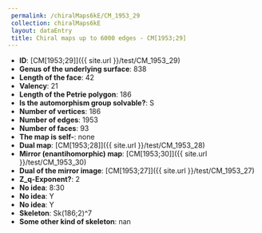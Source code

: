 ```yaml
--- 
 permalink: /chiralMaps6kE/CM_1953_29 
 collection: chiralMaps6kE
 layout: dataEntry
 title: Chiral maps up to 6000 edges - CM[1953;29]
---
```


- **ID**: [CM[1953;29]]({{ site.url }}/test/CM_1953_29)
- **Genus of the underlying surface**: 838
- **Length of the face**: 42
- **Valency**: 21
- **Length of the Petrie polygon**: 186
- **Is the automorphism group solvable?**: S
- **Number of vertices**: 186
- **Number of edges**: 1953
- **Number of faces**: 93
- **The map is self-**: none
- **Dual map**: [CM[1953;28]]({{ site.url }}/test/CM_1953_28)
- **Mirror (enantihomorphic) map**: [CM[1953;30]]({{ site.url }}/test/CM_1953_30)
- **Dual of the mirror image**: [CM[1953;27]]({{ site.url }}/test/CM_1953_27)
- **Z_q-Exponent?**: 2
- **No idea**:  8:30
- **No idea**: Y
- **No idea**: Y
- **Skeleton**: Sk(186;2)^7
- **Some other kind of skeleton**: nan

